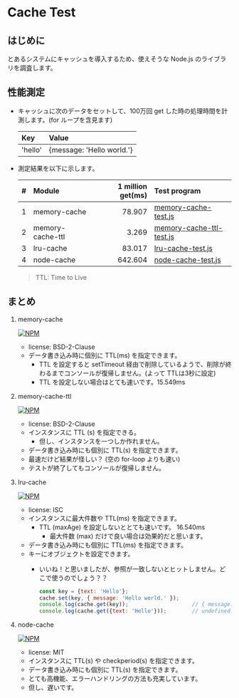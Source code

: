 # Cache Test
## はじめに
とあるシステムにキャッシュを導入するため、使えそうな Node.js のライブラリを調査します。

## 性能測定
* キャッシュに次のデータをセットして、100万回 get した時の処理時間を計測します。(for ループを含見ます)

    | Key     | Value                     |
    |:--------|:--------------------------|
    | 'hello' | {message: 'Hello world.'} |

* 測定結果を以下に示します。

    | # | Module           | 1 million get(ms) | Test program                                         |
    |--:|:-----------------|------------------:|:-----------------------------------------------------|
    | 1 | memory-cache     | 78.907            | [memory-cache-test.js](memory-cache-test.js)         |
    | 2 | memory-cache-ttl | 3.269             | [memory-cache-ttl-test.js](memory-cache-ttl-test.js) |
    | 3 | lru-cache        | 83.017            | [lru-cache-test.js](lru-cache-test.js)               |
    | 4 | node-cache       | 642.604           | [node-cache-test.js](node-cache-test.js)             |

    > TTL: Time to Live

## まとめ
1. memory-cache

    [![NPM](https://nodei.co/npm/memory-cache.png?stars=true)](https://nodei.co/npm/memory-cache/)

    - license: BSD-2-Clause
    - データ書き込み時に個別に TTL(ms) を指定できます。
        - TTL を設定すると setTimeout 経由で削除しているようで、削除が終わるまでコンソールが復帰しません。(よって TTLは3秒に設定)
        - TTL を設定しない場合はとても速いです。15.549ms
1. memory-cache-ttl

    [![NPM](https://nodei.co/npm/memory-cache-ttl.png?stars=true)](https://nodei.co/npm/memory-cache-ttl/)

    - license: BSD-2-Clause
    - インスタンスに TTL (s) を指定できる。
        - 但し、インスタンスを一つしか作れません。
    - データ書き込み時にも個別に TTL(s) を指定できます。
    - 最速だけど結果が怪しい？ (空の for-loop よりも速い)
    - テストが終了してもコンソールが復帰しません。
1. lru-cache

    [![NPM](https://nodei.co/npm/lru-cache.png?stars=true)](https://nodei.co/npm/lru-cache/)

    - license: ISC
    - インスタンスに最大件数や TTL(ms) を指定できます。
        - TTL (maxAge) を設定しないととても速いです。 16.540ms
            - 最大件数 (max) だけで良い場合は効果的だと思います。
    - データ書き込み時にも個別に TTL(ms) を指定できます。
    - キーにオブジェクトを設定できます。
        - いいね！と思いましたが、参照が一致しないとヒットしません。どこで使うのでしょう？？

            ```javascript
            const key = {text: 'Hello'};
            cache.set(key, { message: 'Hello world.' });
            console.log(cache.get(key));                    // { message: 'Hello world.' }
            console.log(cache.get({text: 'Hello'}));        // undefined
            ```

1. node-cache

    [![NPM](https://nodei.co/npm/node-cache.png?stars=true)](https://nodei.co/npm/node-cache/)

    - license: MIT
    - インスタンスに TTL(s) や checkperiod(s) を指定できます。
    - データ書き込み時にも個別に TTL(s) を指定できます。
    - とても高機能、エラーハンドリングの方法も充実しています。
    - 但し、遅いです。